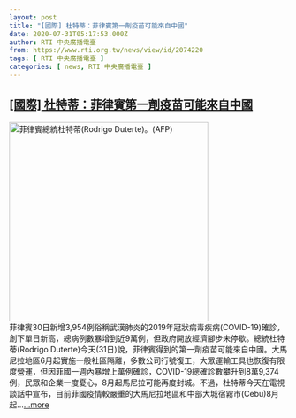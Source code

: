 ```yaml
---
layout: post
title: "[國際] 杜特蒂：菲律賓第一劑疫苗可能來自中國"
date: 2020-07-31T05:17:53.000Z
author: RTI 中央廣播電臺
from: https://www.rti.org.tw/news/view/id/2074220
tags: [ RTI 中央廣播電臺 ]
categories: [ news, RTI 中央廣播電臺 ]
---
```

<!--1596172673000-->
[[國際] 杜特蒂：菲律賓第一劑疫苗可能來自中國](https://www.rti.org.tw/news/view/id/2074220)
------

<div>
<img src="https://static.rti.org.tw/assets/thumbnails/2020/04/24/029ed3d40bd283f9ada2fd00e6033271.jpg" width="360" alt="菲律賓總統杜特蒂(Rodrigo Duterte)。(AFP)" title="菲律賓總統杜特蒂(Rodrigo Duterte)。(AFP)"><br>菲律賓30日新增3,954例俗稱武漢肺炎的2019年冠狀病毒疾病(COVID-19)確診，創下單日新高，總病例數暴增到近9萬例，但政府開放經濟腳步未停歇。總統杜特蒂(Rodrigo Duterte)今天(31日)說，菲律賓得到的第一劑疫苗可能來自中國。大馬尼拉地區6月起實施一般社區隔離，多數公司行號復工，大眾運輸工具也恢復有限度營運，但因菲國一週內暴增上萬例確診，COVID-19總確診數攀升到8萬9,374例，民眾和企業一度憂心，8月起馬尼拉可能再度封城。不過，杜特蒂今天在電視談話中宣布，目前菲國疫情較嚴重的大馬尼拉地區和中部大城宿霧市(Cebu)8月起...<a target="_blank" href="https://www.rti.org.tw/news/view/id/2074220">...more</a>
</div>
